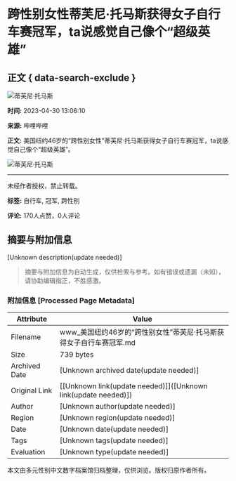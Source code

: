 # 跨性别女性蒂芙尼·托马斯获得女子自行车赛冠军，ta说感觉自己像个“超级英雄”

## 正文 { data-search-exclude }


![蒂芙尼·托马斯](https://i1.hdslb.com/bfs/archive/aa2ccceb8f74a1b52b6a860449444ebb36309b14.jpg@100w_100h_1c.webp)

**时间:** 2023-04-30 13:06:10

**来源:** 哔哩哔哩

**正文:**
美国纽约46岁的“跨性别女性”蒂芙尼·托马斯获得女子自行车赛冠军，ta说感觉自己像个“超级英雄”。

![蒂芙尼·托马斯](https://i0.hdslb.com/bfs/face/27ed55e0702f48336c84da57c3e9660588724d65.jpg@96w.webp)

---

未经作者授权，禁止转载。

**标签:** 自行车, 冠军, 跨性别

**评论:** 170人点赞，0人评论
<!-- tcd_original_link https://www.bilibili.com/video/BV1dM4y187hP/ -->


## 摘要与附加信息

<!-- tcd_abstract -->
[Unknown description(update needed)]
<!-- tcd_abstract_end -->

> 摘要与附加信息为自动生成，仅供检索与参考。如有错误或遗漏（未知），请协助编辑指正，不胜感激。

### 附加信息 [Processed Page Metadata]

| Attribute       | Value                                  |
|-----------------|----------------------------------------|
| Filename        | www_美国纽约46岁的“跨性别女性”蒂芙尼·托马斯获得女子自行车赛冠军.md                             |
| Size            | 739 bytes                           |
| Archived Date   | [Unknown archived date(update needed)]                             |
| Original Link   | [[Unknown link(update needed)]]([Unknown link(update needed)])                       |
| Author          | [Unknown author(update needed)]                               |
| Region          | [Unknown region(update needed)]                               |
| Date            | [Unknown date(update needed)]                                 |
| Tags            | [Unknown tags(update needed)]                                 |
| Evaluation            | [Unknown type(update needed)]                                 |
<!-- tcd_table_end -->

本文由多元性别中文数字档案馆归档整理，仅供浏览。版权归原作者所有。
